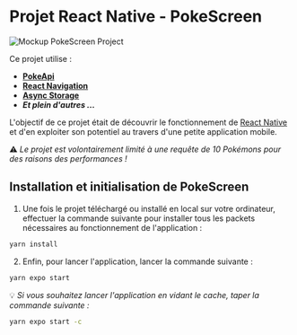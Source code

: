 # Projet React Native - PokeScreen

![Mockup PokeScreen Project](https://melvyngarnier.fr/assets/img/portfolio/mockup-pokescreen.png)

Ce projet utilise : 
- **[PokeApi](https://pokeapi.co/)**
- **[React Navigation](https://reactnavigation.org/)**
- **[Async Storage](https://react-native-async-storage.github.io/async-storage/)**
- ***Et plein d'autres ...***

L'objectif de ce projet était de découvrir le fonctionnement de [React Native](https://reactnative.dev/) et d'en exploiter son potentiel au travers d'une petite application mobile.

⚠️  *Le projet est volontairement limité à une requête de 10 Pokémons pour des raisons des performances !*

## Installation et initialisation de PokeScreen

1) Une fois le projet téléchargé ou installé en local sur votre ordinateur, effectuer la commande suivante pour installer tous les packets nécessaires au fonctionnement de l'application :  
```bash
yarn install
```
2) Enfin, pour lancer l'application, lancer la commande suivante : 
```bash
yarn expo start
```
💡  *Si vous souhaitez lancer l'application en vidant le cache, taper la commande suivante :*
```bash
yarn expo start -c
```
